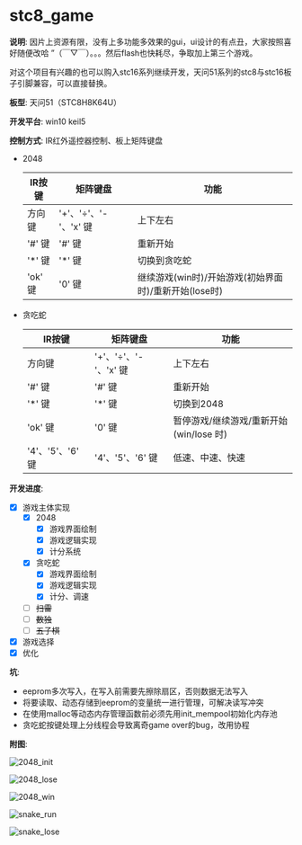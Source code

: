 # stc8_game

**说明**: 因片上资源有限，没有上多功能多效果的gui，ui设计的有点丑，大家按照喜好随便改哈 ”（￣▽￣）。。。然后flash也快耗尽，争取加上第三个游戏。

对这个项目有兴趣的也可以购入stc16系列继续开发，天问51系列的stc8与stc16板子引脚兼容，可以直接替换。

**板型**: 天问51（STC8H8K64U）

**开发平台**: win10   keil5

**控制方式**: IR红外遥控器控制、板上矩阵键盘

- 2048

    | IR按键  | 矩阵键盘              | 功能                                                  |
    | ------- | --------------------- | ----------------------------------------------------- |
    | 方向键  | '+'、'÷'、'-'、'x' 键 | 上下左右                                              |
    | '#' 键  | '#' 键                | 重新开始                                              |
    | '*' 键  | '*' 键                | 切换到贪吃蛇                                          |
    | 'ok' 键 | '0' 键                | 继续游戏(win时)/开始游戏(初始界面时)/重新开始(lose时) |

- 贪吃蛇

    | IR按键           | 矩阵键盘              | 功能                                    |
    | ---------------- | --------------------- | --------------------------------------- |
    | 方向键           | '+'、'÷'、'-'、'x' 键 | 上下左右                                |
    | '#' 键           | '#' 键                | 重新开始                                |
    | '*' 键           | '*' 键                | 切换到2048                              |
    | 'ok' 键          | '0' 键                | 暂停游戏/继续游戏/重新开始(win/lose 时) |
    | '4'、'5'、'6' 键 | '4'、'5'、'6' 键      | 低速、中速、快速                        |

**开发进度**:

- [x] 游戏主体实现
    - [x] 2048
      - [x] 游戏界面绘制
      - [x] 游戏逻辑实现
      - [x] 计分系统 
    - [x] 贪吃蛇
      - [x] 游戏界面绘制
      - [x] 游戏逻辑实现
      - [x] 计分、调速
    - [ ] ~~扫雷~~ 
    - [ ] ~~数独~~
    - [ ] ~~五子棋~~ 
- [x] 游戏选择
- [x] 优化

**坑**:

- eeprom多次写入，在写入前需要先擦除扇区，否则数据无法写入
- 将要读取、动态存储到eeprom的变量统一进行管理，可解决读写冲突
- 在使用malloc等动态内存管理函数前必须先用init_mempool初始化内存池
- 贪吃蛇按键处理上分线程会导致离奇game over的bug，改用协程

**附图**:

![2048_init](./img/1.jpg)

![2048_lose](./img/2.jpg)

![2048_win](./img/3.jpg)

![snake_run](./img/5.jpg)

![snake_lose](./img/4.jpg)